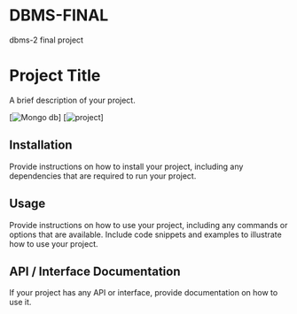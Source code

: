 # DBMS-FINAL
dbms-2 final project
# Project Title

A brief description of your project.

[![Mongo db](https://img.shields.io/travis/username/project/master.svg?style=flat-square)]
[![project](https://img.shields.io/github/license/username/project.svg?style=flat-square)]

## Installation

Provide instructions on how to install your project, including any dependencies that are required to run your project.

## Usage

Provide instructions on how to use your project, including any commands or options that are available. Include code snippets and examples to illustrate how to use your project.

## API / Interface Documentation

If your project has any API or interface, provide documentation on how to use it.

